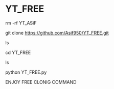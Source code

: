 # YT_FREE


rm -rf YT_ASiF

git clone https://github.com/Asif950/YT_FREE.git


ls

cd YT_FREE

ls

python YT_FREE.py


ENJOY FREE CLONIG COMMAND
